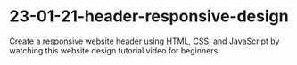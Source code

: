 # 23-01-21-header-responsive-design
Create a responsive website header using HTML, CSS, and JavaScript by watching this website design tutorial video for beginners
